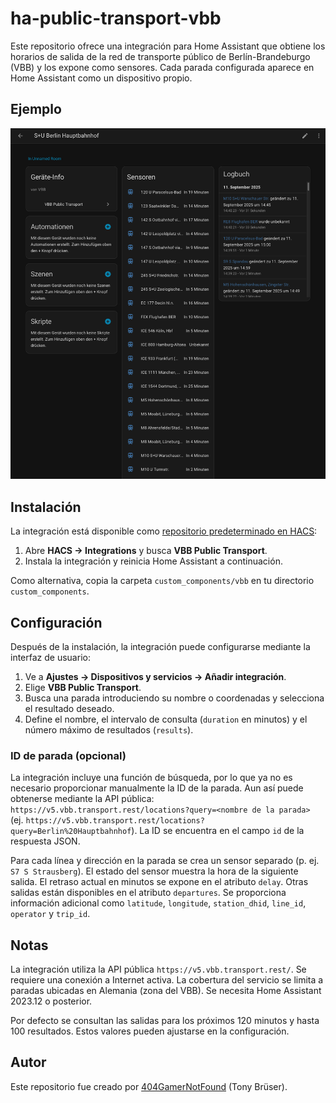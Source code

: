 # ha-public-transport-vbb

Este repositorio ofrece una integración para Home Assistant que obtiene los horarios de salida de la red de transporte público de Berlín-Brandeburgo (VBB) y los expone como sensores. Cada parada configurada aparece en Home Assistant como un dispositivo propio.

## Ejemplo

![Imagen de ejemplo Berlin Hauptbahnhof](images/Hauptbahnhof.png)

## Instalación

La integración está disponible como [repositorio predeterminado en HACS](https://hacs.xyz/):

1. Abre **HACS → Integrations** y busca **VBB Public Transport**.
2. Instala la integración y reinicia Home Assistant a continuación.

Como alternativa, copia la carpeta `custom_components/vbb` en tu directorio `custom_components`.

## Configuración

Después de la instalación, la integración puede configurarse mediante la interfaz de usuario:

1. Ve a **Ajustes → Dispositivos y servicios → Añadir integración**.
2. Elige **VBB Public Transport**.
3. Busca una parada introduciendo su nombre o coordenadas y selecciona el resultado deseado.
4. Define el nombre, el intervalo de consulta (`duration` en minutos) y el número máximo de resultados (`results`).

### ID de parada (opcional)

La integración incluye una función de búsqueda, por lo que ya no es necesario proporcionar manualmente la ID de la parada. Aun así puede obtenerse mediante la API pública: `https://v5.vbb.transport.rest/locations?query=<nombre de la parada>` (ej. `https://v5.vbb.transport.rest/locations?query=Berlin%20Hauptbahnhof`). La ID se encuentra en el campo `id` de la respuesta JSON.

Para cada línea y dirección en la parada se crea un sensor separado (p. ej. `S7 S Strausberg`). El estado del sensor muestra la hora de la siguiente salida. El retraso actual en minutos se expone en el atributo `delay`. Otras salidas están disponibles en el atributo `departures`. Se proporciona información adicional como `latitude`, `longitude`, `station_dhid`, `line_id`, `operator` y `trip_id`.

## Notas

La integración utiliza la API pública `https://v5.vbb.transport.rest/`. Se requiere una conexión a Internet activa. La cobertura del servicio se limita a paradas ubicadas en Alemania (zona del VBB). Se necesita Home Assistant 2023.12 o posterior.

Por defecto se consultan las salidas para los próximos 120 minutos y hasta 100 resultados. Estos valores pueden ajustarse en la configuración.

## Autor

Este repositorio fue creado por [404GamerNotFound](https://github.com/404GamerNotFound) (Tony Brüser).
